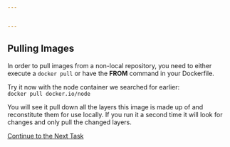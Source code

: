 ```yaml
---


---
```


<h2 id="pulling-images">Pulling Images</h2>
<p>In order to pull images from a non-local repository, you need to either execute a <code>docker pull</code> or have the <strong>FROM</strong> command in your Dockerfile.</p>
<p>Try it now with the node container we searched for earlier:<br>
<code>docker pull docker.io/node</code></p>
<p>You will see it pull down all the layers this image is made up of and reconstitute them for use locally. If you run it a second time it will look for changes and only pull the changed layers.</p>
<p><a href="https://github.com/Burwood/containers101/blob/master/containers_lab/task_4.md">Continue to the Next Task</a></p>

